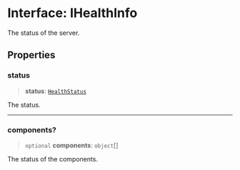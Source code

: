 # Interface: IHealthInfo

The status of the server.

## Properties

### status

> **status**: [`HealthStatus`](../type-aliases/HealthStatus.md)

The status.

***

### components?

> `optional` **components**: `object`[]

The status of the components.
